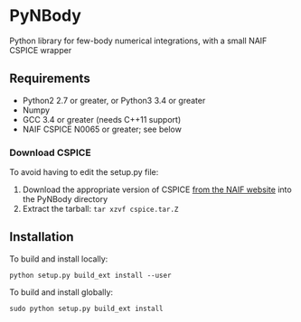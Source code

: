 PyNBody
=======

Python library for few-body numerical integrations, with a small NAIF CSPICE wrapper

## Requirements

* Python2 2.7 or greater, or Python3 3.4 or greater
* Numpy
* GCC 3.4 or greater (needs C++11 support)
* NAIF CSPICE N0065 or greater; see below

### Download CSPICE 

To avoid having to edit the setup.py file:

1. Download the appropriate version of CSPICE [from the NAIF website](http://naif.jpl.nasa.gov/naif/toolkit_C.html) into the PyNBody directory
2. Extract the tarball: `tar xzvf cspice.tar.Z`

## Installation

To build and install locally:

```
python setup.py build_ext install --user
```

To build and install globally:

```
sudo python setup.py build_ext install
```
